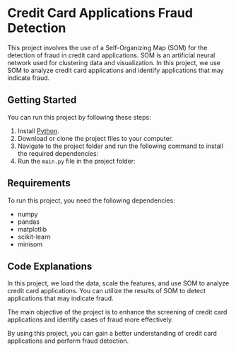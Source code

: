 # Credit Card Applications Fraud Detection

This project involves the use of a Self-Organizing Map (SOM) for the detection of fraud in credit card applications. SOM is an artificial neural network used for clustering data and visualization. In this project, we use SOM to analyze credit card applications and identify applications that may indicate fraud.

## Getting Started

You can run this project by following these steps:

1. Install [Python](https://www.python.org/).
2. Download or clone the project files to your computer.
3. Navigate to the project folder and run the following command to install the required dependencies:
4. Run the `main.py` file in the project folder:

## Requirements

To run this project, you need the following dependencies:

- numpy
- pandas
- matplotlib
- scikit-learn
- minisom

## Code Explanations

In this project, we load the data, scale the features, and use SOM to analyze credit card applications. You can utilize the results of SOM to detect applications that may indicate fraud.

The main objective of the project is to enhance the screening of credit card applications and identify cases of fraud more effectively.

By using this project, you can gain a better understanding of credit card applications and perform fraud detection.




